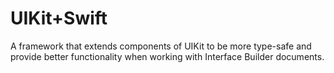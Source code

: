 # UIKit+Swift

A framework that extends components of UIKit to be more type-safe and provide better functionality when working with Interface Builder documents.
